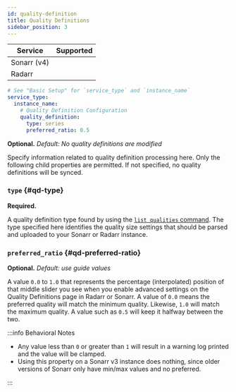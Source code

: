 ```yaml
---
id: quality-definition
title: Quality Definitions
sidebar_position: 3
---
```


| Service     |                        Supported                         |
| ----------- | :------------------------------------------------------: |
| Sonarr (v4) | <icon icon="mdi:check-bold" height="24" color="green" /> |
| Radarr      | <icon icon="mdi:check-bold" height="24" color="green" /> |

```yml
# See "Basic Setup" for `service_type` and `instance_name`
service_type:
  instance_name:
    # Quality Definition Configuration
    quality_definition:
      type: series
      preferred_ratio: 0.5
```

**Optional.** *Default: No quality definitions are modified*

Specify information related to quality definition processing here. Only the following child
properties are permitted. If not specified, no quality definitions will be synced.

### `type` {#qd-type}

**Required.**

A quality definition type found by using the [`list qualities` command][listqualities]. The type
specified here identifies the quality size settings that should be parsed and uploaded to your
Sonarr or Radarr instance.

### `preferred_ratio` {#qd-preferred-ratio}

**Optional.** *Default: use guide values*

A value `0.0` to `1.0` that represents the percentage (interpolated) position of that middle slider
you see when you enable advanced settings on the Quality Definitions page in Radarr or Sonarr. A
value of `0.0` means the preferred quality will match the minimum quality. Likewise, `1.0` will
match the maximum quality. A value such as `0.5` will keep it halfway between the two.

:::info Behavioral Notes

- Any value less than `0` or greater than `1` will result in a warning log printed and the value
  will be clamped.
- Using this property on a Sonarr v3 instance does nothing, since older versions of Sonarr only have
  min/max values and no preferred.

:::

[listqualities]: /cli/list/list-qualities.md

